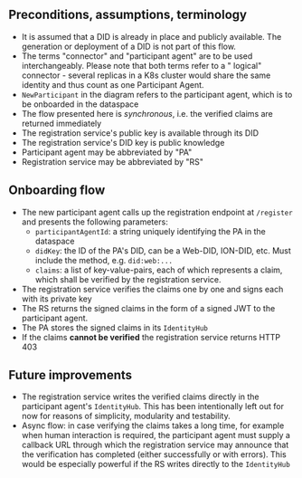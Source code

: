 ## Preconditions, assumptions, terminology

- It is assumed that a DID is already in place and publicly available. The generation or deployment of a DID is not part
  of this flow.
- The terms "connector" and "participant agent" are to be used interchangeably. Please note that both terms refer to a "
  logical" connector - several replicas in a K8s cluster would share the same identity and thus count as one Participant
  Agent.
- `NewParticipant` in the diagram refers to the participant agent, which is to be onboarded in the dataspace
- The flow presented here is _synchronous_, i.e. the verified claims are returned immediately
- The registration service's public key is available through its DID
- The registration service's DID key is public knowledge
- Participant agent may be abbreviated by "PA"
- Registration service may be abbreviated by "RS"

## Onboarding flow

- The new participant agent calls up the registration endpoint at `/register` and presents the following parameters:
    - `participantAgentId`: a string uniquely identifying the PA in the dataspace
    - `didKey`: the ID of the PA's DID, can be a Web-DID, ION-DID, etc. Must include the method, e.g. `did:web:...`
    - `claims`: a list of key-value-pairs, each of which represents a claim, which shall be verified by the registration
      service.
- The registration service verifies the claims one by one and signs each with its private key
- The RS returns the signed claims in the form of a signed JWT to the participant agent.
- The PA stores the signed claims in its `IdentityHub`
- If the claims **cannot be verified** the registration service returns HTTP 403

## Future improvements

- The registration service writes the verified claims directly in the participant agent's `IdentityHub`. This has been
  intentionally left out for now for reasons of simplicity, modularity and testability.
- Async flow: in case verifying the claims takes a long time, for example when human interaction is required, the
  participant agent must supply a callback URL through which the registration service may announce that the verification
  has completed (either successfully or with errors). This would be especially powerful if the RS writes directly to
  the `IdentityHub`